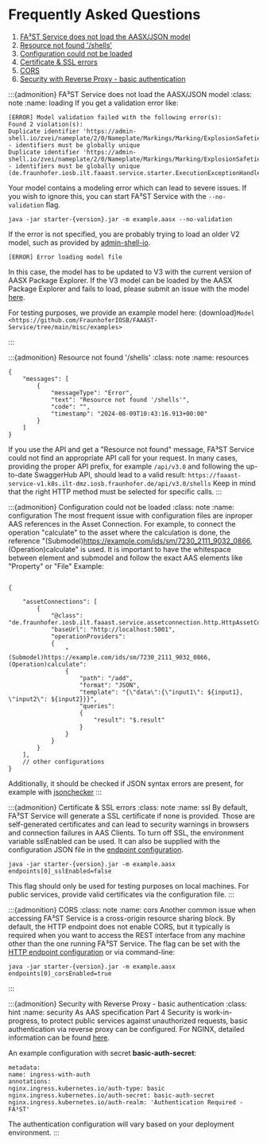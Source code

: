 # Frequently Asked Questions

1. [FA³ST Service does not load the AASX/JSON model](#loading)
2. [Resource not found '/shells'](#resources)
3. [Configuration could not be loaded](#configuration)
4. [Certificate & SSL errors](#ssl)
5. [CORS](#cors)
6. [Security with Reverse Proxy - basic authentication](#security)

:::{admonition} FA³ST Service does not load the AASX/JSON model
:class: note
:name: loading
If you get a validation error like:

```
[ERROR] Model validation failed with the following error(s):
Found 2 violation(s):
Duplicate identifier 'https://admin-shell.io/zvei/nameplate/2/0/Nameplate/Markings/Marking/ExplosionSafeties/ExplosionSafety/SpecificConditionsForUse' - identifiers must be globally unique
Duplicate identifier 'https://admin-shell.io/zvei/nameplate/2/0/Nameplate/Markings/Marking/ExplosionSafeties/ExplosionSafety/IncompleteDevice' - identifiers must be globally unique (de.fraunhofer.iosb.ilt.faaast.service.starter.ExecutionExceptionHandler)
```

Your model contains a modeling error which can lead to severe issues.
If you wish to ignore this, you can start FA³ST Service with the `--no-validation` flag.

```
java -jar starter-{version}.jar -m example.aasx --no-validation
```

If the error is not specified, you are probably trying to load an older V2 model, such as provided by [admin-shell-io](https://admin-shell-io.com/samples/).

```
[ERROR] Error loading model file
```

In this case, the model has to be updated to V3 with the current version of AASX Package Explorer. If the V3 model can be loaded by the AASX Package Explorer and fails to load, please submit an issue with the model [here](https://github.com/FraunhoferIOSB/FAAAST-Service/issues/new/choose).

For testing purposes, we provide an example model here: <!--start:download-model-->
{download}`Model <https://github.com/FraunhoferIOSB/FAAAST-Service/tree/main/misc/examples>`<!--end:download-model-->

:::

:::{admonition} Resource not found '/shells'
:class: note
:name: resources

```{code-block} json
{
	"messages": [
		{
			"messageType": "Error",
			"text": "Resource not found '/shells'",
			"code": "",
			"timestamp": "2024-08-09T10:43:16.913+00:00"
		}
	]
}

```

If you use the API and get a "Resource not found" message, FA³ST Service could not find an appropriate API call for your request.
In many cases, providing the proper API prefix, for example `/api/v3.0` and following the up-to-date SwaggerHub API, should lead to a valid result:
`https://faaast-service-v1.k8s.ilt-dmz.iosb.fraunhofer.de/api/v3.0/shells`
Keep in mind that the right HTTP method must be selected for specific calls.
:::

:::{admonition} Configuration could not be loaded
:class: note
:name: configuration
The most frequent issue with configuration files are inproper AAS references in the Asset Connection.
For example, to connect the operation "calculate" to the asset where the calculation is done, the reference "(Submodel)https://example.com/ids/sm/7230_2111_9032_0866, (Operation)calculate" is used.
It is important to have the whitespace between element and submodel and follow the exact AAS elements like "Property" or "File"
Example:

```{code-block} json

{

	"assetConnections": [
		{
			"@class": "de.fraunhofer.iosb.ilt.faaast.service.assetconnection.http.HttpAssetConnection",
			"baseUrl": "http://localhost:5001",
			"operationProviders":
			{
				"(Submodel)https://example.com/ids/sm/7230_2111_9032_0866, (Operation)calculate":
				{
					"path": "/add",
					"format": "JSON",
					"template": "{\"data\":{\"input1\": ${input1}, \"input2\": ${input2}}}",
					"queries":
					{
						"result": "$.result"
					}
				}
			}
		}
	],
	// other configurations
}

```

Additionally, it should be checked if JSON syntax errors are present, for example with [jsonchecker](https://jsonchecker.com/)
:::

:::{admonition} Certificate & SSL errors
:class: note
:name: ssl
By default, FA³ST Service will generate a SSL certificate if none is provided. Those are self-generated certificates and can lead to security warnings in browsers and connection failures in AAS Clients.
To turn off SSL, the environment variable sslEnabled can be used. It can also be supplied with the configuration JSON file in the [endpoint configuration](https://faaast-service.readthedocs.io/en/latest/interfaces/endpoint.html#http).

```{code-block} console
java -jar starter-{version}.jar -m example.aasx endpoints[0]_sslEnabled=false
```

This flag should only be used for testing purposes on local machines. For public services, provide valid certificates via the configuration file.
:::

:::{admonition} CORS
:class: note
:name: cors
Another common issue when accessing FA³ST Service is a cross-origin resource sharing block.
By default, the HTTP endpoint does not enable CORS, but it typically is required when you want to access the REST interface from any machine other than the one running FA³ST Service.
The flag can be set with the [HTTP endpoint configuration](https://faaast-service.readthedocs.io/en/latest/interfaces/endpoint.html#http) or via command-line:

```{code-block} console
java -jar starter-{version}.jar -m example.aasx endpoints[0]_corsEnabled=true
```

:::

:::{admonition} Security with Reverse Proxy - basic authentication
:class: hint
:name: security
As AAS specification Part 4 Security is work-in-progress, to protect public services against unauthorized requests, basic authentication via reverse proxy can be configured.
For NGINX, detailed information can be found [here](https://kubernetes.github.io/ingress-nginx/examples/auth/basic/).

An example configuration with secret <b>basic-auth-secret</b>:

```{code-block} yaml
metadata:
name: ingress-with-auth
annotations:
nginx.ingress.kubernetes.io/auth-type: basic
nginx.ingress.kubernetes.io/auth-secret: basic-auth-secret
nginx.ingress.kubernetes.io/auth-realm: 'Authentication Required - FA³ST'
```

The authentication configuration will vary based on your deployment environment.
:::
